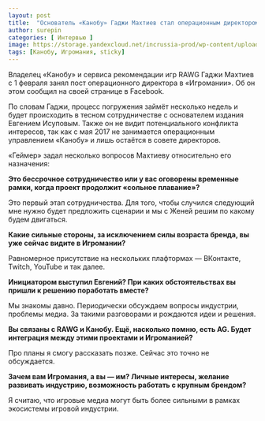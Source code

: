 ```yaml
---
layout: post
title:  "Основатель «Канобу» Гаджи Махтиев стал операционным директором «Игромании»"
author: surepin
categories: [ Интервью ]
image: https://storage.yandexcloud.net/incrussia-prod/wp-content/uploads/2018/12/21-1.jpg
tags: [Канобу, Игромания, sticky]
---
```

Владелец «Канобу» и сервиса рекомендации игр RAWG Гаджи Махтиев с 1 февраля занял пост операционного директора в «Игромании».<cut /> Об он этом сообщил на своей странице в Facebook.

По словам Гаджи, процесс погружения займёт несколько недель и будет происходить в тесном сотрудничестве с основателем издания Евгением Исуповым. Также он не видит потенциального конфликта интересов, так как с мая 2017 не занимается операционным управлением «Канобу» и лишь остаётся в совете директоров.

«Геймер» задал несколько вопросов Махтиеву относительно его назначения:

**Это бессрочное сотрудничество или у вас оговорены временные рамки, когда проект продолжит «сольное плавание»?**

Это первый этап сотрудничества. Для того, чтобы случился следующий мне нужно будет предложить сценарии и мы с Женей решим по какому будем двигаться.

**Какие сильные стороны, за исключением силы возраста бренда, вы уже сейчас видите в Игромании?**

Равномерное присутствие на нескольких плафтормах — ВКонтакте, Twitch, YouTube и так далее.

**Инициатором выступил Евгений? При каких обстоятельствах вы пришли к решению поработать вместе?**

Мы знакомы давно. Периодически обсуждаем вопросы индустрии, проблемы медиа. За такими разговорами и рождаются идеи и решения.

**Вы связаны с RAWG и Канобу. Ещё, насколько помню, есть AG. Будет интеграция между этими проектами и Игроманией?**

Про планы я смогу рассказать позже. Сейчас это точно не обсуждается.

**Зачем вам Игромания, а вы — им? Личные интересы, желание развивать индустрию, возможность работать с крупным брендом?**

Я считаю, что игровые медиа могут быть более сильными в рамках экосистемы игровой индустрии.